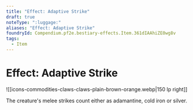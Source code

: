 ```yaml
---
title: "Effect: Adaptive Strike"
draft: true
noteType: ":luggage:"
aliases: "Effect: Adaptive Strike"
foundryId: Compendium.pf2e.bestiary-effects.Item.361dIAAhiZE0wg8v
tags:
  - Item
---
```


# Effect: Adaptive Strike
![[icons-commodities-claws-claws-plain-brown-orange.webp|150 lp right]]

The creature's melee strikes count either as adamantine, cold iron or silver.
